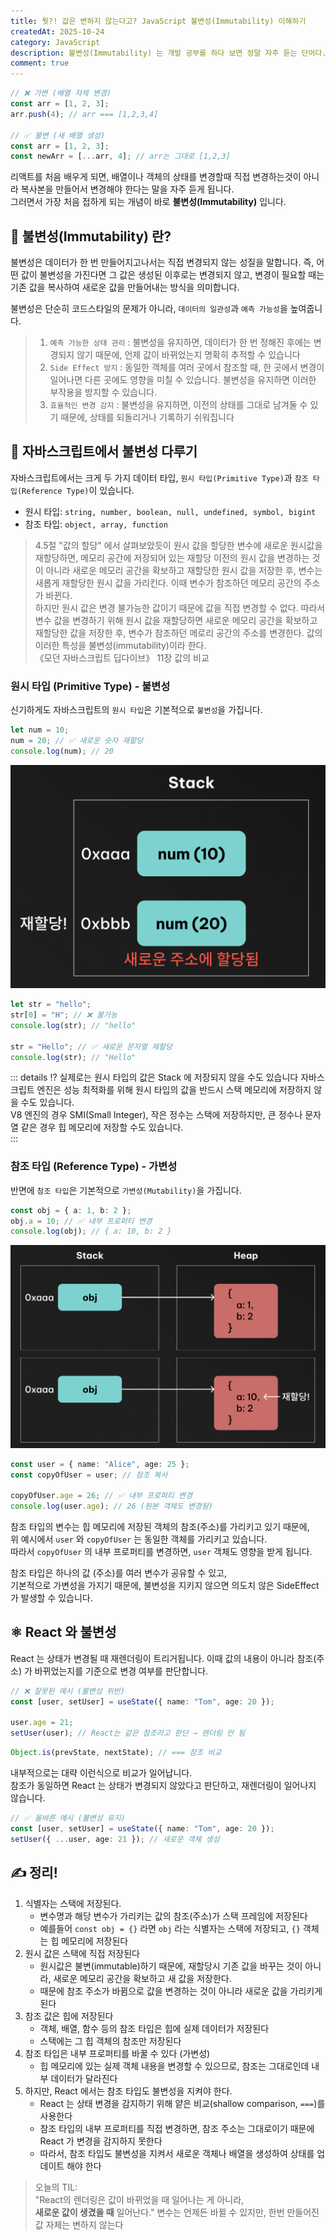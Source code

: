 ```yaml
---
title: 뭣?! 값은 변하지 않는다고? JavaScript 불변성(Immutability) 이해하기
createdAt: 2025-10-24
category: JavaScript
description: 불변성(Immutability) 는 개발 공부를 하다 보면 정말 자주 듣는 단어다. 값을 바꾸지 않는다는 말은 이해되지만, 자바스크립트에서 그게 어떻게 동작하는지, 그리고 왜 React 에서는 꼭 지켜야 하는지 알아보자.
comment: true
---
```


```ts
// ❌ 가변 (배열 자체 변경)
const arr = [1, 2, 3];
arr.push(4); // arr === [1,2,3,4]

// ✅ 불변 (새 배열 생성)
const arr = [1, 2, 3];
const newArr = [...arr, 4]; // arr는 그대로 [1,2,3]
```

리액트를 처음 배우게 되면, 배열이나 객체의 상태를 변경할때 직접 변경하는것이 아니라 복사본을 만들어서 변경해야 한다는 말을 자주 듣게 됩니다. <br/>
그러면서 가장 처음 접하게 되는 개념이 바로 **불변성(Immutability)** 입니다. <br/>

## 🫨 불변성(Immutability) 란?

불변성은 데이터가 한 번 만들어지고나서는 직접 변경되지 않는 성질을 말합니다.
즉, 어떤 값이 불변성을 가진다면 그 값은 생성된 이후로는 변경되지 않고, 변경이 필요할 때는 기존 값을 복사하여 새로운 값을 만들어내는 방식을 의미합니다.

불변성은 단순히 코드스타일의 문제가 아니라, `데이터의 일관성`과 `예측 가능성`을 높여줍니다. <br/>

> 1. `예측 가능한 상태 관리` :
>    불변성을 유지하면, 데이터가 한 번 정해진 후에는 변경되지 않기 때문에, 언제 값이 바뀌었는지 명확히 추적할 수 있습니다
> 2. `Side Effect 방지` :
>    동일한 객체를 여러 곳에서 참조할 때, 한 곳에서 변경이 일어나면 다른 곳에도 영향을 미칠 수 있습니다. 불변성을 유지하면 이러한 부작용을 방지할 수 있습니다.
> 3. `효율적인 변경 감지` :
>    불변성을 유지하면, 이전의 상태를 그대로 남겨둘 수 있기 때문에, 상태를 되돌리거나 기록하기 쉬워집니다

## 🧐 자바스크립트에서 불변성 다루기

자바스크립트에서는 크게 두 가지 데이터 타입, `원시 타입(Primitive Type)`과 `참조 타입(Reference Type)`이 있습니다. <br/>

- 원시 타입: `string, number, boolean, null, undefined, symbol, bigint`
- 참조 타입: `object, array, function`

> 4.5절 "값의 할당" 에서 살펴보았듯이 원시 값을 할당한 변수에 새로운 원시값을 재할당하면, 메모리 공간에 저장되어 있는 재할당 이전의 원시 값을 변경하는 것이 아니라 새로운 메모리 공간을 확보하고 재할당한 원시 값을 저장한 후, 변수는 새롭게 재할당한 원시 값을 가리킨다. 이때 변수가 참조하던 메모리 공간의 주소가 바뀐다. <br/>
> 하지만 원시 값은 변경 불가능한 값이기 때문에 값을 직접 변경할 수 없다. 따라서 변수 값을 변경하기 위해 원시 값을 재할당하면 새로운 메모리 공간을 확보하고 재할당한 값을 저장한 후, 변수가 참조하던 메로리 공간의 주소를 변경한다. 값의 이러한 특성을 불변성(immutability)이라 한다. <br/>
> 《모던 자바스크립트 딥다이브》 11장 값의 비교

### 원시 타입 (Primitive Type) - 불변성

신기하게도 자바스크립트의 `원시 타입`은 기본적으로 `불변성`을 가집니다. <br/>

```ts
let num = 10;
num = 20; // ✅ 새로운 숫자 재할당
console.log(num); // 20
```

![alt text](./img/js-immutability/primitive.png)

```ts
let str = "hello";
str[0] = "H"; // ❌ 불가능
console.log(str); // "hello"

str = "Hello"; // ✅ 새로운 문자열 재할당
console.log(str); // "Hello"
```

::: details ⁉️ 실제로는 원시 타입의 값은 Stack 에 저장되지 않을 수도 있습니다
자바스크립트 엔진은 성능 최적화를 위해 원시 타입의 값을 반드시 스택 메모리에 저장하지 않을 수도 있습니다. <br/>
V8 엔진의 경우 SMI(Small Integer), 작은 정수는 스택에 저장하지만, 큰 정수나 문자열 같은 경우 힙 메모리에 저장할 수도 있습니다. <br/>
:::

### 참조 타입 (Reference Type) - 가변성

반면에 `참조 타입`은 기본적으로 `가변성(Mutability)`을 가집니다. <br/>

```ts
const obj = { a: 1, b: 2 };
obj.a = 10; // ✅ 내부 프로퍼티 변경
console.log(obj); // { a: 10, b: 2 }
```

![alt text](./img/js-immutability/reference.png)

```ts
const user = { name: "Alice", age: 25 };
const copyOfUser = user; // 참조 복사

copyOfUser.age = 26; // ✅ 내부 프로퍼티 변경
console.log(user.age); // 26 (원본 객체도 변경됨)
```

참조 타입의 변수는 힙 메모리에 저장된 객체의 참조(주소)를 가리키고 있기 때문에, <br/>
위 예시에서 `user` 와 `copyOfUser` 는 동일한 객체를 가리키고 있습니다. <br/>
따라서 `copyOfUser` 의 내부 프로퍼티를 변경하면, `user` 객체도 영향을 받게 됩니다. <br/>

참조 타입은 하나의 값 (주소)를 여러 변수가 공유할 수 있고, <br/>
기본적으로 가변성을 가지기 때문에, 불변성을 지키지 않으면 의도치 않은 SideEffect 가 발생할 수 있습니다.

## ⚛️ React 와 불변성

React 는 상태가 변경될 때 재렌더링이 트리거됩니다.
이때 값의 내용이 아니라 참조(주소) 가 바뀌었는지를 기준으로 변경 여부를 판단합니다. <br/>

```ts
// ❌ 잘못된 예시 (불변성 위반)
const [user, setUser] = useState({ name: "Tom", age: 20 });

user.age = 21;
setUser(user); // React는 같은 참조라고 판단 → 렌더링 안 됨
```

```ts
Object.is(prevState, nextState); // === 참조 비교
```

내부적으로는 대략 이런식으로 비교가 일어납니다. <br/>
참조가 동일하면 React 는 상태가 변경되지 않았다고 판단하고, 재렌더링이 일어나지 않습니다.

```ts
// ✅ 올바른 예시 (불변성 유지)
const [user, setUser] = useState({ name: "Tom", age: 20 });
setUser({ ...user, age: 21 }); // 새로운 객체 생성
```

## ✍️ 정리!

1. 식별자는 스택에 저장된다.
    - 변수명과 해당 변수가 가리키는 값의 참조(주소)가 스택 프레임에 저장된다
    - 예를들어 `const obj = {}` 라면 `obj` 라는 식별자는 스택에 저장되고, `{}` 객체는 힙 메모리에 저장된다
2. 원시 값은 스택에 직접 저장된다
    - 원시값은 불변(immutable)하기 때문에, 재할당시 기존 값을 바꾸는 것이 아니라, 새로운 메모리 공간을 확보하고 새 값을 저장한다.
    - 때문에 참조 주소가 바뀜으로 값을 변경하는 것이 아니라 새로운 값을 가리키게 된다
3. 참조 값은 힙에 저장된다
    - 객체, 배열, 함수 등의 참조 타입은 힙에 실제 데이터가 저장된다
    - 스택에는 그 힙 객체의 참조만 저장된다
4. 참조 타입은 내부 프로퍼티를 바꿀 수 있다 (가변성)
    - 힙 메모리에 있는 실제 객체 내용을 변경할 수 있으므로, 참조는 그대로인데 내부 데이터가 달라진다
5. 하지만, React 에서는 참조 타입도 불변성을 지켜야 한다.
    - React 는 상태 변경을 감지하기 위해 얕은 비교(shallow comparison, `===`)를 사용한다
    - 참조 타입의 내부 프로퍼티를 직접 변경하면, 참조 주소는 그대로이기 때문에 React 가 변경을 감지하지 못한다
    - 따라서, 참조 타입도 불변성을 지켜서 새로운 객체나 배열을 생성하여 상태를 업데이트 해야 한다

> 오늘의 TIL:  
> "React의 렌더링은 값이 바뀌었을 때 일어나는 게 아니라,  
> **새로운 값이 생겼을 때** 일어난다."
> 변수는 언제든 바뀔 수 있지만, 한번 만들어진 값 자체는 변하지 않는다
